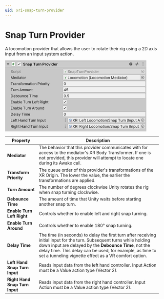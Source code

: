 ```yaml
---
uid: xri-snap-turn-provider
---
```

# Snap Turn Provider

A locomotion provider that allows the user to rotate their rig using a 2D axis input from an input system action.

![ActionBasedSnapTurnProvider component](images/snap-turn-provider.png)

| **Property** | **Description** |
|---|---|
|**Mediator**| The behavior that this provider communicates with for access to the mediator's XR Body Transformer. If one is not provided, this provider will attempt to locate one during its Awake call. |
|**Transform Priority**| The queue order of this provider's transformations of the XR Origin. The lower the value, the earlier the transformations are applied. |
| **Turn Amount** | The number of degrees clockwise Unity rotates the rig when snap turning clockwise. |
| **Debounce Time** | The amount of time that Unity waits before starting another snap turn. |
| **Enable Turn Left Right** | Controls whether to enable left and right snap turning. |
| **Enable Turn Around** | Controls whether to enable 180° snap turning. |
| **Delay Time** | The time (in seconds) to delay the first turn after receiving initial input for the turn. Subsequent turns while holding down input are delayed by the **Debounce Time**, not the delay time. This delay can be used, for example, as time to set a tunneling vignette effect as a VR comfort option. |
| **Left Hand Snap Turn Input** | Reads input data from the left hand controller. Input Action must be a Value action type (Vector 2). |
| **Right Hand Snap Turn Input** | Reads input data from the right hand controller. Input Action must be a Value action type (Vector 2). |
